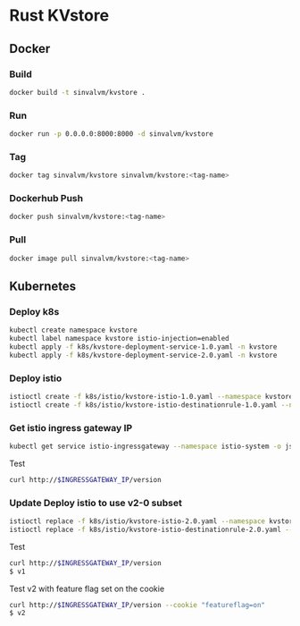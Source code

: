 # Rust KVstore

## Docker

### Build
```sh
docker build -t sinvalvm/kvstore .
```

### Run
```sh
docker run -p 0.0.0.0:8000:8000 -d sinvalvm/kvstore
```

### Tag
```sh
docker tag sinvalvm/kvstore sinvalvm/kvstore:<tag-name>
```

### Dockerhub Push
```sh
docker push sinvalvm/kvstore:<tag-name>
```

### Pull
```sh
docker image pull sinvalvm/kvstore:<tag-name>
```

## Kubernetes

### Deploy k8s
```sh
kubectl create namespace kvstore
kubectl label namespace kvstore istio-injection=enabled
kubectl apply -f k8s/kvstore-deployment-service-1.0.yaml -n kvstore
kubectl apply -f k8s/kvstore-deployment-service-2.0.yaml -n kvstore
```

### Deploy istio
```sh
istioctl create -f k8s/istio/kvstore-istio-1.0.yaml --namespace kvstore
istioctl create -f k8s/istio/kvstore-istio-destinationrule-1.0.yaml --namespace kvstore
```

### Get istio ingress gateway IP
```sh
kubectl get service istio-ingressgateway --namespace istio-system -o jsonpath='{.status.loadBalancer.ingress[0].ip}'
```

Test
```sh
curl http://$INGRESSGATEWAY_IP/version
```

### Update Deploy istio to use v2-0 subset
```sh
istioctl replace -f k8s/istio/kvstore-istio-2.0.yaml --namespace kvstore
istioctl replace -f k8s/istio/kvstore-istio-destinationrule-2.0.yaml --namespace kvstore
```

Test
```sh
curl http://$INGRESSGATEWAY_IP/version
$ v1
```

Test v2 with feature flag set on the cookie
```sh
curl http://$INGRESSGATEWAY_IP/version --cookie "featureflag=on"
$ v2
```